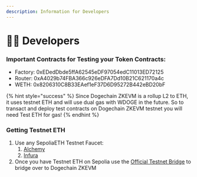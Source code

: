```yaml
---
description: Information for Developers
---
```


# 👨‍💻 Developers

### Important Contracts for Testing your Token Contracts:

* Factory: 0xEDedDbde5ffA62545eDF97054edC11013ED72125
* Router: 0xA4029b74FBA366c926eDFA7Dd10B21C621170a4c
* WETH: 0x8206310C8B33EAef1eF37D6D95272B442eBD20bF

{% hint style="success" %}
Since Dogechain ZKEVM is a rollup L2 to ETH, it uses testnet ETH and will use dual gas with WDOGE in the future. So to transact and deploy test contracts on Dogechain ZKEVM testnet you will need Test ETH for gas!
{% endhint %}

### Getting Testnet ETH

1. Use any SepoliaETH Testnet Faucet:
   1. [Alchemy](https://www.alchemy.com/faucets/ethereum-sepolia)
   2. [Infura](https://www.infura.io/faucet/sepolia)
2. Once you have Testnet ETH on Sepolia use the [Official Testnet Bridge](https://bridge.testnet-cdk.dogechain.dog/) to bridge over to Dogechain ZKEVM
